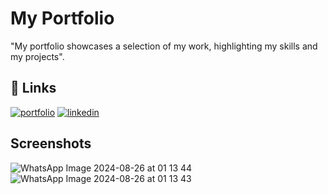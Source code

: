 
# My Portfolio

"My portfolio showcases a selection of my work, highlighting my skills and my projects".

## 🔗 Links
[![portfolio](https://img.shields.io/badge/my_portfolio-000?style=for-the-badge&logo=ko-fi&logoColor=white)](https://github.com/AmjathNisha/my-portfolio.git)
[![linkedin](https://img.shields.io/badge/linkedin-0A66C2?style=for-the-badge&logo=linkedin&logoColor=white)]([www.linkedin.com/in/amjathnisha18](https://www.linkedin.com/in/amjathnisha18/))



## Screenshots

![WhatsApp Image 2024-08-26 at 01 13 44](https://github.com/user-attachments/assets/bd53e2e2-d299-458f-8333-9aace785e2be)
![WhatsApp Image 2024-08-26 at 01 13 43](https://github.com/user-attachments/assets/cc23f362-bc3d-4ac9-befb-bd5677e3d936)
